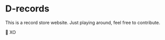 # D-records
This is a record store website. 
Just playing around, feel free to contribute. 



💙  XO

